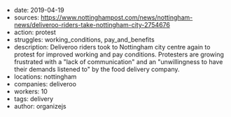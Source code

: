 - date: 2019-04-19
- sources: https://www.nottinghampost.com/news/nottingham-news/deliveroo-riders-take-nottingham-city-2754676
- action: protest
- struggles: working_conditions, pay_and_benefits
- description: Deliveroo riders took to Nottingham city centre again to protest for improved working and pay conditions. Protesters are growing frustrated with a "lack of communication" and an "unwillingness to have their demands listened to" by the food delivery company.
- locations: nottingham
- companies: deliveroo
- workers: 10
- tags: delivery
- author: organizejs
